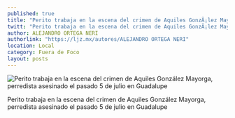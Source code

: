 ```yaml
---
published: true
title: "Perito trabaja en la escena del crimen de Aquiles GonzÃ¡lez Mayorga, perredista asesinado el pasado 5 de julio en Guadalupe"
twitt: "Perito trabaja en la escena del crimen de Aquiles GonzÃ¡lez Mayorga, perredista asesinado el pasado 5 de julio en Guadalupe"
author: ALEJANDRO ORTEGA NERI
authorlink: "https://ljz.mx/autores/ALEJANDRO ORTEGA NERI"
location: Local
category: Fuera de Foco
layout: posts
---
```


![Perito trabaja en la escena del crimen de Aquiles González Mayorga, perredista asesinado el pasado 5 de julio en Guadalupe](http://i.imgur.com/eU69xMAm.jpg)

Perito trabaja en la escena del crimen de Aquiles González Mayorga, perredista asesinado el pasado 5 de julio en Guadalupe
